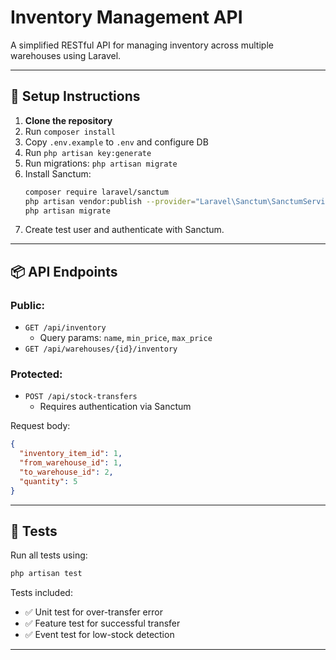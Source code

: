 # Inventory Management API

A simplified RESTful API for managing inventory across multiple warehouses using Laravel.

---

## 🔧 Setup Instructions

1. **Clone the repository**
2. Run `composer install`
3. Copy `.env.example` to `.env` and configure DB
4. Run `php artisan key:generate`
5. Run migrations: `php artisan migrate`
6. Install Sanctum:
   ```bash
   composer require laravel/sanctum
   php artisan vendor:publish --provider="Laravel\Sanctum\SanctumServiceProvider"
   php artisan migrate
   ```
7. Create test user and authenticate with Sanctum.

---

## 📦 API Endpoints

### Public:
- `GET /api/inventory`
  - Query params: `name`, `min_price`, `max_price`
- `GET /api/warehouses/{id}/inventory`

### Protected:
- `POST /api/stock-transfers`
  - Requires authentication via Sanctum

Request body:
```json
{
  "inventory_item_id": 1,
  "from_warehouse_id": 1,
  "to_warehouse_id": 2,
  "quantity": 5
}
```

---

## 🧪 Tests

Run all tests using:
```bash
php artisan test
```
Tests included:
- ✅ Unit test for over-transfer error
- ✅ Feature test for successful transfer
- ✅ Event test for low-stock detection

---
